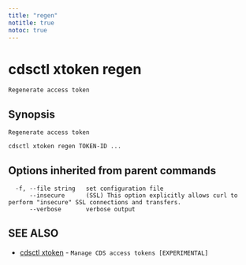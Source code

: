 ```yaml
---
title: "regen"
notitle: true
notoc: true
---
```

# cdsctl xtoken regen

`Regenerate access token`

## Synopsis

`Regenerate access token`

```
cdsctl xtoken regen TOKEN-ID ...
```

## Options inherited from parent commands

```
  -f, --file string   set configuration file
      --insecure      (SSL) This option explicitly allows curl to perform "insecure" SSL connections and transfers.
      --verbose       verbose output
```

## SEE ALSO

* [cdsctl xtoken](/docs/components/cdsctl/xtoken/)	 - `Manage CDS access tokens [EXPERIMENTAL]`


